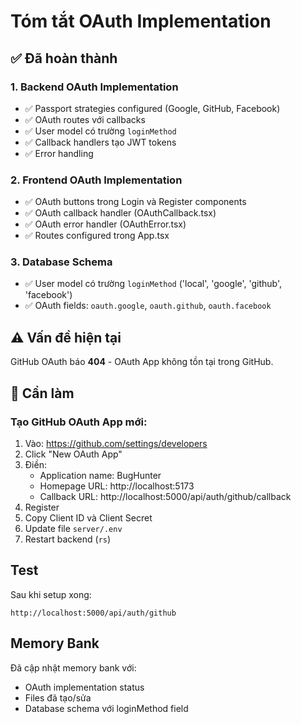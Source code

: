 # Tóm tắt OAuth Implementation

## ✅ Đã hoàn thành

### 1. Backend OAuth Implementation
- ✅ Passport strategies configured (Google, GitHub, Facebook)
- ✅ OAuth routes với callbacks
- ✅ User model có trường `loginMethod`
- ✅ Callback handlers tạo JWT tokens
- ✅ Error handling

### 2. Frontend OAuth Implementation
- ✅ OAuth buttons trong Login và Register components
- ✅ OAuth callback handler (OAuthCallback.tsx)
- ✅ OAuth error handler (OAuthError.tsx)
- ✅ Routes configured trong App.tsx

### 3. Database Schema
- ✅ User model có trường `loginMethod` ('local', 'google', 'github', 'facebook')
- ✅ OAuth fields: `oauth.google`, `oauth.github`, `oauth.facebook`

## ⚠️ Vấn đề hiện tại

GitHub OAuth báo **404** - OAuth App không tồn tại trong GitHub.

## 🔧 Cần làm

### Tạo GitHub OAuth App mới:

1. Vào: https://github.com/settings/developers
2. Click "New OAuth App"
3. Điền:
   - Application name: BugHunter
   - Homepage URL: http://localhost:5173
   - Callback URL: http://localhost:5000/api/auth/github/callback
4. Register
5. Copy Client ID và Client Secret
6. Update file `server/.env`
7. Restart backend (`rs`)

## Test

Sau khi setup xong:
```
http://localhost:5000/api/auth/github
```

## Memory Bank

Đã cập nhật memory bank với:
- OAuth implementation status
- Files đã tạo/sửa
- Database schema với loginMethod field

